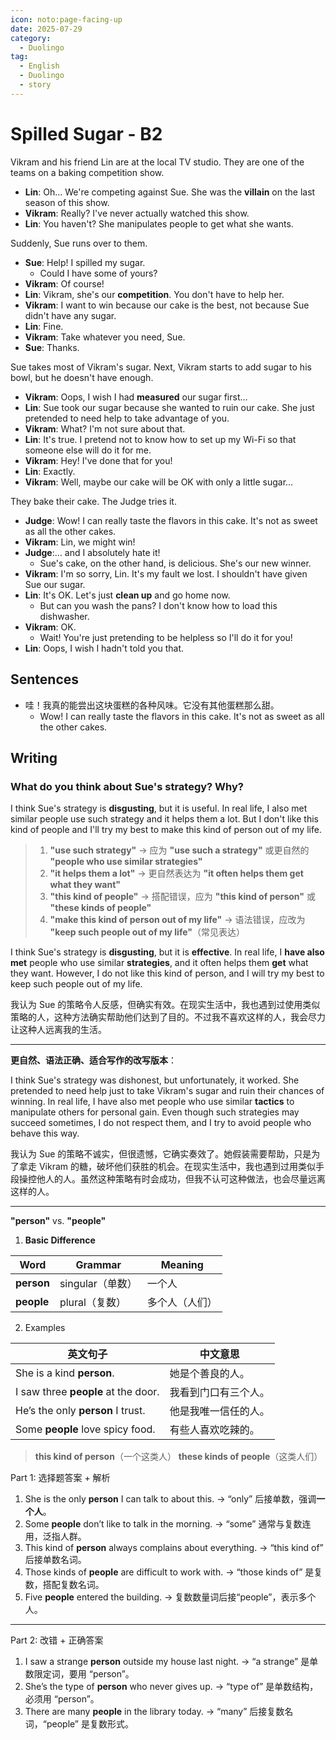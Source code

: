 ```yaml
---
icon: noto:page-facing-up
date: 2025-07-29
category:
  - Duolingo
tag:
  - English
  - Duolingo
  - story
---
```


# Spilled Sugar - B2

Vikram and his friend Lin are at the local TV studio. They are one of the teams on a baking competition show.

- **Lin**: Oh… We're competing against Sue. She was the **villain** on the last season of this show.
- **Vikram**: Really? I've never actually watched this show.
- **Lin**: You haven't? She manipulates people to get what she wants.

Suddenly, Sue runs over to them.

- **Sue**: Help! I spilled my sugar.
  - Could I have some of yours?
- **Vikram**: Of course!
- **Lin**: Vikram, she's our **competition**. You don't have to help her.
- **Vikram**: I want to win because our cake is the best, not because Sue didn't have any sugar.
- **Lin**: Fine.
- **Vikram**: Take whatever you need, Sue.
- **Sue**: Thanks.

Sue takes most of Vikram's sugar. Next, Vikram starts to add sugar to his bowl, but he doesn't have enough.

- **Vikram**: Oops, I wish I had **measured** our sugar first…
- **Lin**: Sue took our sugar because she wanted to ruin our cake. She just pretended to need help to take advantage of you.
- **Vikram**: What? I'm not sure about that.
- **Lin**: It's true. I pretend not to know how to set up my Wi-Fi so that someone else will do it for me.
- **Vikram**: Hey! I've done that for you!
- **Lin**: Exactly.
- **Vikram**: Well, maybe our cake will be OK with only a little sugar…

They bake their cake. The Judge tries it.

- **Judge**: Wow! I can really taste the flavors in this cake. It's not as sweet as all the other cakes.
- **Vikram**: Lin, we might win!
- **Judge**:… and I absolutely hate it!
  - Sue's cake, on the other hand, is delicious. She's our new winner.
- **Vikram**: I'm so sorry, Lin. It's my fault we lost. I shouldn't have given Sue our sugar.
- **Lin**: It's OK. Let's just **clean up** and go home now.
  - But can you wash the pans? I don't know how to load this dishwasher.
- **Vikram**: OK.
  - Wait! You're just pretending to be helpless so I'll do it for you!
- **Lin**: Oops, I wish I hadn't told you that.

## Sentences

- 哇！我真的能尝出这块蛋糕的各种风味。它没有其他蛋糕那么甜。
  - Wow! I can really taste the flavors in this cake. It's not as sweet as all the other cakes.

## Writing

### What do you think about Sue's strategy? Why?

I think Sue's strategy is **disgusting**, but it is useful. In real life, I also met similar people use such strategy and it helps them a lot. But I don't like this kind of people and I'll try my best to make this kind of person out of my life.

> 1. **"use such strategy"** → 应为 **"use such a strategy"** 或更自然的 **"people who use similar strategies"**
> 2. **"it helps them a lot"** → 更自然表达为 **"it often helps them get what they want"**
> 3. **"this kind of people"** → 搭配错误，应为 **"this kind of person"** 或 **"these kinds of people"**
> 4. **"make this kind of person out of my life"** → 语法错误，应改为 **"keep such people out of my life"**（常见表达）

I think Sue's strategy is **disgusting**, but it is **effective**. In real life, I **have also met** people who use similar **strategies**, and it often helps them **get** what they want. However, I do not like this kind of person, and I will try my best to keep such people out of my life.

我认为 Sue 的策略令人反感，但确实有效。在现实生活中，我也遇到过使用类似策略的人，这种方法确实帮助他们达到了目的。不过我不喜欢这样的人，我会尽力让这种人远离我的生活。

---

**更自然、语法正确、适合写作的改写版本**：

I think Sue's strategy was dishonest, but unfortunately, it worked. She pretended to need help just to take Vikram's sugar and ruin their chances of winning. In real life, I have also met people who use similar **tactics** to manipulate others for personal gain. Even though such strategies may succeed sometimes, I do not respect them, and I try to avoid people who behave this way.

我认为 Sue 的策略不诚实，但很遗憾，它确实奏效了。她假装需要帮助，只是为了拿走 Vikram 的糖，破坏他们获胜的机会。在现实生活中，我也遇到过用类似手段操控他人的人。虽然这种策略有时会成功，但我不认可这种做法，也会尽量远离这样的人。

---

**"person"** vs. **"people"**

1. **Basic Difference**

| Word       | Grammar          | Meaning        |
| ---------- | ---------------- | -------------- |
| **person** | singular（单数） | 一个人         |
| **people** | plural（复数）   | 多个人（人们） |

2. Examples

| 英文句子                            | 中文意思             |
| ----------------------------------- | -------------------- |
| She is a kind **person**.           | 她是个善良的人。     |
| I saw three **people** at the door. | 我看到门口有三个人。 |
| He’s the only **person** I trust.   | 他是我唯一信任的人。 |
| Some **people** love spicy food.    | 有些人喜欢吃辣的。   |

> **this kind of person**（一个这类人）
> **these kinds of people**（这类人们）

Part 1: 选择题答案 + 解析

1.  She is the only **person** I can talk to about this.
    → “only” 后接单数，强调**一个人**。
2.  Some **people** don’t like to talk in the morning.
    → “some” 通常与复数连用，泛指人群。
3.  This kind of **person** always complains about everything.
    → “this kind of” 后接单数名词。
4.  Those kinds of **people** are difficult to work with.
    → “those kinds of” 是复数，搭配复数名词。
5.  Five **people** entered the building.
    → 复数数量词后接“people”，表示多个人。

---

Part 2: 改错 + 正确答案

1.  I saw a strange **person** outside my house last night.
    → “a strange” 是单数限定词，要用 “person”。
2.  She’s the type of **person** who never gives up.
    → “type of” 是单数结构，必须用 “person”。
3.  There are many **people** in the library today.
    → “many” 后接复数名词，“people” 是复数形式。
